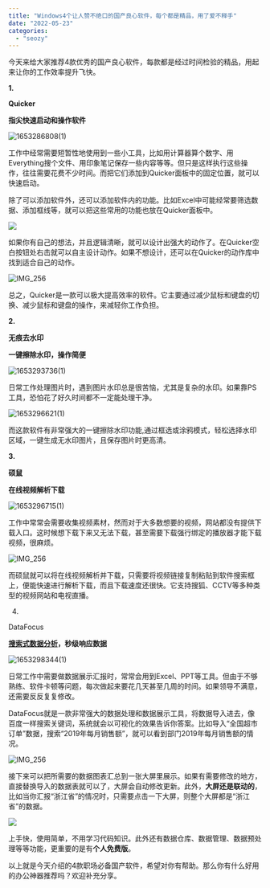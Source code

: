 ```yaml
---
title: "Windows4个让人赞不绝口的国产良心软件，每个都是精品，用了爱不释手"
date: "2022-05-23"
categories: 
  - "seozy"
---
```


今天来给大家推荐4款优秀的国产良心软件，每款都是经过时间检验的精品，用起来让你的工作效率提升飞快。

**1.**

**Quicker**

**指尖快速启动和操作软件**

![1653286808(1)](images/1653314987-16532868081.png)

工作中经常需要短暂性地使用到一些小工具，比如用计算器算个数字、用Everything搜个文件、用印象笔记保存一些内容等等。但只是这样执行这些操作，往往需要花费不少时间。而把它们添加到Quicker面板中的固定位置，就可以快速启动。

除了可以添加软件外，还可以添加软件内的功能。比如Excel中可能经常要筛选数据、添加框线等，就可以把这些常用的功能也放在Quicker面板中。

![](images/1653314991-word-image.png)

如果你有自己的想法，并且逻辑清晰，就可以设计出强大的动作了。在Quicker空白按钮处右击就可以自主设计动作。如果不想设计，还可以在Quicker的动作库中找到适合自己的动作。

![IMG_256](images/1653314994-img_256.jpeg)

总之，Quicker是一款可以极大提高效率的软件。它主要通过减少鼠标和键盘的切换、减少鼠标和键盘的操作，来减轻你工作负担。

**2.**

**无痕去水印**

**一键擦除水印，操作简便**

![1653293736(1)](images/1653314995-16532937361.png)

日常工作处理图片时，遇到图片水印总是很苦恼，尤其是复杂的水印。如果靠PS工具，恐怕花了好久时间都不一定能处理干净。

![1653296621(1)](images/1653314999-16532966211.png)

而这款软件有非常强大的一键擦除水印功能,通过框选或涂鸦模式，轻松选择水印区域，一键生成无水印图片，且保存图片时更高清。

**3.**

**硕鼠**

**在线视频解析下载**

![1653296715(1)](images/1653315002-16532967151.png)

工作中常常会需要收集视频素材，然而对于大多数想要的视频，网站都没有提供下载入口。这时候想下载下来又无法下载，甚至需要下载强行绑定的播放器才能下载视频，很麻烦。

![IMG_256](images/1653315009-img_256.png)

而硕鼠就可以将在线视频解析并下载，只需要将视频链接复制粘贴到软件搜索框上，便能快速进行解析下载，而且下载速度还很快。它支持搜狐、CCTV等多种类型的视频网站和电视直播。

4.

DataFocus

**[搜索式数据分析](https://www.datafocus.ai)，秒级响应数据**

![1653298344(1)](images/1653315011-16532983441.png)

日常工作中需要做数据展示汇报时，常常会用到Excel、PPT等工具。但由于不够熟练、软件卡顿等问题，每次做起来要花几天甚至几周的时间。如果领导不满意，还需要反反复复修改。

DataFocus就是一款非常强大的数据处理和数据展示工具，将数据导入进去，像百度一样搜索关键词，系统就会以可视化的效果告诉你答案。比如导入“全国超市订单”数据，搜索“2019年每月销售额”，就可以看到部门2019年每月销售额的情况。

![IMG_256](images/1653315019-img_256.gif)

接下来可以把所需要的数据图表汇总到一张大屏里展示。如果有需要修改的地方，直接替换导入的数据表就可以了，大屏会自动修改更新。此外，**大屏还是联动的**，比如当你汇报“浙江省”的情况时，只需要点击一下大屏，则整个大屏都是“浙江省”的数据。

![](images/1653315028-word-image.png)

上手快，使用简单，不用学习代码知识。此外还有数据仓库、数据管理、数据预处理等等功能，更重要的是有**个人免费版**。

以上就是今天介绍的4款职场必备国产软件，希望对你有帮助。那么你有什么好用的办公神器推荐吗？欢迎补充分享。
